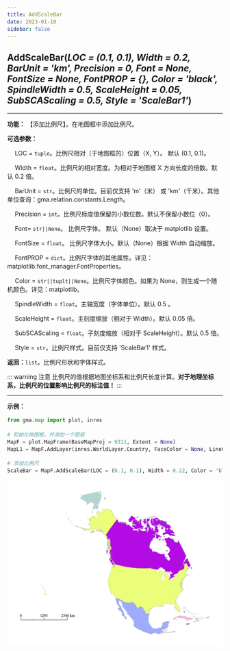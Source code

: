 ```yaml
---
title: AddScaleBar
date: 2023-01-10
sidebar: false
---
```


## **AddScaleBar**(*LOC = (0.1, 0.1), Width = 0.2, BarUnit = 'km', Precision = 0, Font = None, FontSize = None, FontPROP = {}, Color = 'black', SpindleWidth = 0.5, ScaleHeight = 0.05, SubSCAScaling = 0.5, Style = 'ScaleBar1'*)<Badge text="1.1.2 +"/> 

---

**功能：** 【添加比例尺】。在地图框中添加比例尺。

**可选参数：**

&emsp; LOC = `tuple`。比例尺相对（于地图框的）位置（X, Y）。 默认 (0.1, 0.1)。

&emsp; Width = `float`。比例尺的相对宽度。为相对于地图框 X 方向长度的倍数。默认 0.2 倍。    

&emsp; BarUnit = `str`。比例尺的单位。目前仅支持 'm'（米） 或 'km'（千米）。其他单位查询：gma.relation.constants.Length。
    
&emsp; Precision = `int`。比例尺标度值保留的小数位数。默认不保留小数位（0）。   

&emsp; Font= `str||None`。 比例尺字体。 默认（None）取决于 matplotlib 设置。

&emsp; FontSize = `float`。 比例尺字体大小。默认（None）根据 Width 自动缩放。

&emsp; FontPROP = `dict`。比例尺字体的其他属性。详见：matplotlib.font_manager.FontProperties。

&emsp; Color = `str||tuplt||None`。比例尺字体颜色。如果为 None，则生成一个随机颜色。详见：matplotlib。

&emsp; SpindleWidth = `float`。主轴宽度（字体单位）。默认 0.5 。    

&emsp; ScaleHeight  = `float`。主刻度缩放（相对于 Width）。默认 0.05 倍。    

&emsp; SubSCAScaling  = `float`。子刻度缩放（相对于 ScaleHeight）。默认 0.5 倍。    

&emsp; Style = `str`。比例尺样式。目前仅支持 'ScaleBar1' 样式。

**返回：**`list`。比例尺形状和字体样式。

::: warning 注意
比例尺的值根据地图坐标系和比例尺长度计算。**对于地理坐标系，比例尺的位置影响比例尺的标注值！**
:::

---

**示例：**
```python
from gma.map import plot, inres

# 初始化地图框，并添加一个图层
MapF = plot.MapFrame(BaseMapProj = 9311, Extent = None)
MapL1 = MapF.AddLayer(inres.WorldLayer.Country, FaceColor = None, LineColor = 'gray', LineWidth = 0.1)

# 添加比例尺
ScaleBar = MapF.AddScaleBar(LOC = (0.1, 0.1), Width = 0.22, Color = 'black')
```
![](/map/AddScaleBar.png)

